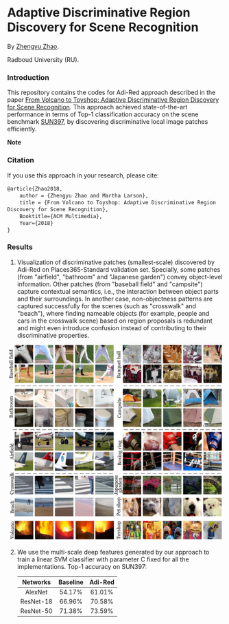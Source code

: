 # Adaptive Discriminative Region Discovery for Scene Recognition

By [Zhengyu Zhao](https://zhengyuzhao.github.io/).

Radboud University (RU).

### Introduction

This repository contains the codes for Adi-Red approach described in the paper [From Volcano to Toyshop: Adaptive Discriminative Region
Discovery for Scene Recognition](). This approach achieved state-of-the-art performance in terms of Top-1 classification accuracy on the scene benchmark [SUN397](https://groups.csail.mit.edu/vision/SUN/), by discovering discriminative local image patches efficiently. 

**Note**

### Citation

If you use this approach in your research, please cite:

	@article{Zhao2018,
		author = {Zhengyu Zhao and Martha Larson},
		title = {From Volcano to Toyshop: Adaptive Discriminative Region Discovery for Scene Recognition},
		Booktitle={ACM Multimedia},
		Year={2018}
	}


### Results
1. Visualization of discriminative patches (smallest-scale) discovered by Adi-Red on Places365-Standard validation set. Specially, some patches (from "airfield", "bathroom" and "Japanese garden") convey object-level information. Other patches (from "baseball field" and "campsite") capture contextual semantics, i.e., the interaction between object parts and their surroundings. In another case, non-objectness patterns are captured successfully for the scenes (such as "crosswalk" and "beach"), where finding nameable objects (for example, people and cars in the crosswalk scene) based on region proposals is redundant and might even introduce confusion instead of contributing to their discriminative properties.


![patches](https://github.com/ZhengyuZhao/Adaptive-Discriminative-Region-Discovery/blob/master/figures/discriminative_patches_final.jpg)





2. We use the multi-scale deep features generated by our approach to train a linear SVM classifier with parameter C fixed for all the     implementations.
Top-1 accuracy on SUN397: 

	Networks|Baseline|Adi-Red
	:---:|:---:|:---:
	AlexNet|54.17%|61.01%
	ResNet-18|66.96%|70.58%
	ResNet-50|71.38%|73.59%
	

	

